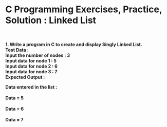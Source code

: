 <h1>C Programming Exercises, Practice, Solution : Linked List</h1><br>

<b>1. Write a program in C to create and display Singly Linked List. <br>
Test Data : <br>
Input the number of nodes : 3 <br>
Input data for node 1 : 5 <br>
Input data for node 2 : 6 <br>
Input data for node 3 : 7<br>
Expected Output :<br>

 Data entered in the list :             <br>                                                                      
 Data = 5                  <br>                                                                                   
 Data = 6                       <br>                                                                              
 Data = 7</b><br>
